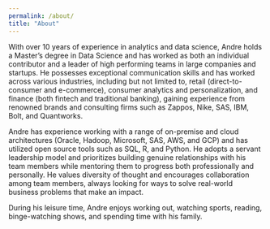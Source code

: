 ```yaml
---
permalink: /about/
title: "About"
---
```


With over 10 years of experience in analytics and data science, Andre holds a Master’s degree in Data Science and has worked as both an individual contributor and a leader of high performing teams in large companies and startups. He possesses exceptional communication skills and has worked across various industries, including but not limited to, retail (direct-to-consumer and e-commerce), consumer analytics and personalization, and finance (both fintech and traditional banking), gaining experience from renowned brands and consulting firms such as Zappos, Nike, SAS, IBM, Bolt, and Quantworks.

Andre has experience working with a range of on-premise and cloud architectures (Oracle, Hadoop, Microsoft, SAS, AWS, and GCP) and has utilized open source tools such as SQL, R, and Python. He adopts a servant leadership model and prioritizes building genuine relationships with his team members while mentoring them to progress both professionally and personally. He values diversity of thought and encourages collaboration among team members, always looking for ways to solve real-world business problems that make an impact.

During his leisure time, Andre enjoys working out, watching sports, reading, binge-watching shows, and spending time with his family.